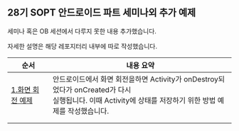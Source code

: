 ## 28기 SOPT 안드로이드 파트 세미나외 추가 예제

세미나 혹은 OB 세션에서 다루지 못한 내용 추가했습니다.

자세한 설명은 해당 레포지터리 내부에 따로 작성했습니다.

| 순서                                                         | 내용 요약                                                    |
| ------------------------------------------------------------ | ------------------------------------------------------------ |
| [1.화면 회전 예제](https://github.com/jinsu4755/SOPT28_AdditionalExample/tree/main/1.ScreenRotationExample) | 안드로이드에서 화면 회전을하면 Activity가 onDestroy되었다가 onCreated가 다시<br>실행됩니다. 이때 Activity에 상태를 저장하기 위한 방법 예제를 작성했습니다. |
|                                                              |                                                              |
|                                                              |                                                              |

